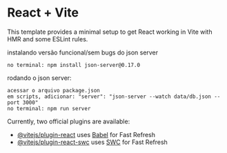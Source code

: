 # React + Vite

This template provides a minimal setup to get React working in Vite with HMR and some ESLint rules.


instalando versão funcional/sem bugs do json server

    no terminal: npm install json-server@0.17.0

rodando o json server:

    acessar o arquivo package.json
    em scripts, adicionar: "server": "json-server --watch data/db.json --port 3000"
    no terminal: npm run server


Currently, two official plugins are available:

- [@vitejs/plugin-react](https://github.com/vitejs/vite-plugin-react/blob/main/packages/plugin-react/README.md) uses [Babel](https://babeljs.io/) for Fast Refresh
- [@vitejs/plugin-react-swc](https://github.com/vitejs/vite-plugin-react-swc) uses [SWC](https://swc.rs/) for Fast Refresh
